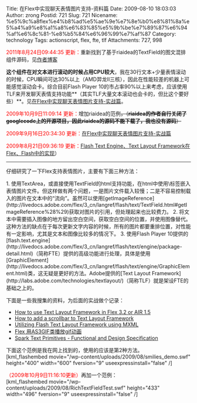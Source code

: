 Title: 在Flex中实现聊天表情图片支持-资料篇
Date: 2009-08-10 18:03:03
Author: zrong
Postid: 721
Slug: 721
Nicename: %e5%9c%a8flex%e4%b8%ad%e5%ae%9e%e7%8e%b0%e8%81%8a%e5%a4%a9%e8%a1%a8%e6%83%85%e5%9b%be%e7%89%87%e6%94%af%e6%8c%81-%e8%b5%84%e6%96%99%e7%af%87
Category: technology
Tags: actionscript, flex, fte, tlf
Attachments: 727, 998

<span style="color: red;">2011年8月24日09:44:35
更新：</span>重新找到了基于riaidea的TextField的图文混排组件源码，见[作者博客](http://www.riaidea.com/blog/archives/295.html "FP9下的图文混编组件RichTextField 2.0")

**这个组件在对文本进行滚动的时候占用CPU较大**，我在30行文本+少量表情滚动的时候，CPU瞬间可达30%以上（AMD羿龙II三核），因此在性能较差的机器上可能感觉滚动会卡。综合目前Flash
Player
10的市占率90%以上来考虑，应该使用TLF来开发聊天表情支持功能**（其实TLF大量文本滚动也会卡的，但比这个要好些）**。见[在Flex中实现聊天表情图片支持-实战篇](/?p=810)。

<span style="color: red;">2009年10月9日11:09:14
更新：</span>增加riaidea的范例~~，（**riaidea的作者自行关闭了googlecode上的开源项目，因此riaidea的源码不能下载了，我也没有源码**）~~

<span style="color: red;">2009年9月16日20:34:30
更新：</span>[在Flex中实现聊天表情图片支持-实战篇](/?p=810)

<span style="color: red;">2009年8月21日09:36:19 更新：</span>[Flash Text
Engine、Text Layout
Framework在Flex、Flash中的实现](http://zengrong.net/post/770.htm)</strong>）

------------------------------------------------------------------------

仔细研究了一下Flex支持表情图片，主要有下面三种方法：

</p>
1.  使用TextArea，或直接使用TextField的html支持功能，在html中使用\<img\>标签嵌入表情图片文件。但这样做有两个问题，一是图片文件载入较慢；二是不容易控制载入的图片在文本中的“流向”。虽然可以使用[getImageReference](http://livedocs.adobe.com/flex/3_cn/langref/flash/text/TextField.html#getImageReference%28%29)获取对图片的引用，但处理起来也比较费力。
2.  将文本中需要插入图像的地方留出空白空间，获取空白空间的位置，并使用图像替代。这种方法的缺点在于每次更新文字内容的时候，所有的图片都要重排位置，对性能有一定影响，尤其是文本和图像比较多的情况下。
3.  使用Flash Player
    10提供的[flash.text.engine](http://livedocs.adobe.com/flex/3_cn/langref/flash/text/engine/package-detail.html)（简称FTE）提供的高级功能进行处理，具体是使用[GraphicElement](http://livedocs.adobe.com/flex/3_cn/langref/flash/text/engine/GraphicElement.html)类，这无疑是更好的方法。Adobe提供的[Text
    Layout
    Framework](http://labs.adobe.com/technologies/textlayout/)（简称TLF）就是架设FTE的基础之上的。

下面是一些我搜集的资料，为后面的实战做个记录：  
<!--more-->

-   [How to use Text Layout Framework in Flex 3.2 or AIR
    1.5](http://corlan.org/2009/01/19/how-to-use-text-layout-framework-in-flex-32-or-air-15/)
-   [How to add a scrollbar to Text Layout
    Framework](http://corlan.org/2009/02/12/how-to-add-a-scrollbar-to-text-layout-framework/)
-   [Utilizing Flash Text Layout Framework using
    MXML](http://www.insideria.com/2009/06/utilizing-flash-text-layout-fr.html)
-   [Flex 用AS3GIF类播放gif动画](http://www.51toria.cn/?p=151)
-   [Spark Text Primitives - Functional and Design
    Specification](http://opensource.adobe.com/wiki/display/flexsdk/Spark+Text+Primitives)

下面这个范例是我在网上找到的，使用的应该是第2种方法。  
[kml\_flashembed movie="/wp-content/uploads/2009/08/smilies\_demo.swf"
height="400" width="600" fversion="9" useexpressinstall="false" /]

<span
style="color: red;">（2009年10月9日11:16:10更新）</span>再加一个范例：  
[kml\_flashembed
movie="/wp-content/uploads/2009/08/RichTextFieldTest.swf" height="433"
width="496" fversion="9" useexpressinstall="false" /]

